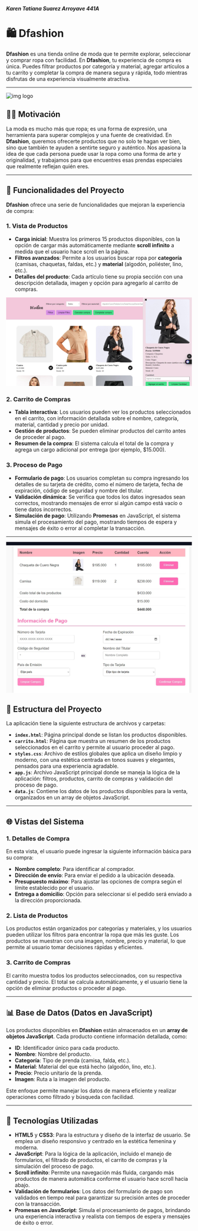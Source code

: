 ***Karen Tatiana Suarez Arroyave 441A***
# 🛍️ Dfashion

**Dfashion** es una tienda online de moda que te permite explorar, seleccionar y comprar ropa con facilidad. En **Dfashion**, tu experiencia de compra es única. Puedes filtrar productos por categoría y material, agregar artículos a tu carrito y completar la compra de manera segura y rápida, todo mientras disfrutas de una experiencia visualmente atractiva.

---

![img logo](./img/logoNormal.png)
## 💇‍♀️ Motivación

La moda es mucho más que ropa; es una forma de expresión, una herramienta para superar complejos y una fuente de creatividad. En **Dfashion**, queremos ofrecerte productos que no solo te hagan ver bien, sino que también te ayuden a sentirte seguro y auténtico. Nos apasiona la idea de que cada persona puede usar la ropa como una forma de arte y originalidad, y trabajamos para que encuentres esas prendas especiales que realmente reflejan quién eres.

---

## 🎯 Funcionalidades del Proyecto

**Dfashion** ofrece una serie de funcionalidades que mejoran la experiencia de compra:

### 1. **Vista de Productos**
- **Carga inicial**: Muestra los primeros 15 productos disponibles, con la opción de cargar más automáticamente mediante **scroll infinito** a medida que el usuario hace scroll en la página.
- **Filtros avanzados**: Permite a los usuarios buscar ropa por **categoría** (camisas, chaquetas, faldas, etc.) y **material** (algodón, poliéster, lino, etc.).
- **Detalles del producto**: Cada artículo tiene su propia sección con una descripción detallada, imagen y opción para agregarlo al carrito de compras.

![vistaProductos](./img/vistaListaProductos.jpg)

### 2. **Carrito de Compras**
- **Tabla interactiva**: Los usuarios pueden ver los productos seleccionados en el carrito, con información detallada sobre el nombre, categoría, material, cantidad y precio por unidad.
- **Gestión de productos**: Se pueden eliminar productos del carrito antes de proceder al pago.
- **Resumen de la compra**: El sistema calcula el total de la compra y agrega un cargo adicional por entrega (por ejemplo, $15.000).

### 3. **Proceso de Pago**
- **Formulario de pago**: Los usuarios completan su compra ingresando los detalles de su tarjeta de crédito, como el número de tarjeta, fecha de expiración, código de seguridad y nombre del titular.
- **Validación dinámica**: Se verifica que todos los datos ingresados sean correctos, mostrando mensajes de error si algún campo está vacío o tiene datos incorrectos.
- **Simulación de pago**: Utilizando **Promesas** en JavaScript, el sistema simula el procesamiento del pago, mostrando tiempos de espera y mensajes de éxito o error al completar la transacción.

---


![vistaCarrito](./img/carrito.jpg)

## 🌟 Estructura del Proyecto

La aplicación tiene la siguiente estructura de archivos y carpetas:

- **`index.html`**: Página principal donde se listan los productos disponibles.
- **`carrito.html`**: Página que muestra un resumen de los productos seleccionados en el carrito y permite al usuario proceder al pago.
- **`styles.css`**: Archivo de estilos globales que aplica un diseño limpio y moderno, con una estética centrada en tonos suaves y elegantes, pensados para una experiencia agradable.
- **`app.js`**: Archivo JavaScript principal donde se maneja la lógica de la aplicación: filtros, productos, carrito de compras y validación del proceso de pago.
- **`data.js`**: Contiene los datos de los productos disponibles para la venta, organizados en un array de objetos JavaScript.

---

## 🌐 Vistas del Sistema

### 1. **Detalles de Compra**
En esta vista, el usuario puede ingresar la siguiente información básica para su compra:
- **Nombre completo**: Para identificar al comprador.
- **Dirección de envío**: Para enviar el pedido a la ubicación deseada.
- **Presupuesto máximo**: Para ajustar las opciones de compra según el límite establecido por el usuario.
- **Entrega a domicilio**: Opción para seleccionar si el pedido será enviado a la dirección proporcionada.

### 2. **Lista de Productos**
Los productos están organizados por categorías y materiales, y los usuarios pueden utilizar los filtros para encontrar la ropa que más les guste. Los productos se muestran con una imagen, nombre, precio y material, lo que permite al usuario tomar decisiones rápidas y eficientes.

### 3. **Carrito de Compras**
El carrito muestra todos los productos seleccionados, con su respectiva cantidad y precio. El total se calcula automáticamente, y el usuario tiene la opción de eliminar productos o proceder al pago.

---

## 📊 Base de Datos (Datos en JavaScript)

Los productos disponibles en **Dfashion** están almacenados en un **array de objetos JavaScript**. Cada producto contiene información detallada, como:
- **ID**: Identificador único para cada producto.
- **Nombre**: Nombre del producto.
- **Categoría**: Tipo de prenda (camisa, falda, etc.).
- **Material**: Material del que está hecho (algodón, lino, etc.).
- **Precio**: Precio unitario de la prenda.
- **Imagen**: Ruta a la imagen del producto.

Este enfoque permite manejar los datos de manera eficiente y realizar operaciones como filtrado y búsqueda con facilidad.

---

## 🚀 Tecnologías Utilizadas

- **HTML5** y **CSS3**: Para la estructura y diseño de la interfaz de usuario. Se emplea un diseño responsivo y centrado en la estética femenina y moderna.
- **JavaScript**: Para la lógica de la aplicación, incluido el manejo de formularios, el filtrado de productos, el carrito de compras y la simulación del proceso de pago.
- **Scroll infinito**: Permite una navegación más fluida, cargando más productos de manera automática conforme el usuario hace scroll hacia abajo.
- **Validación de formularios**: Los datos del formulario de pago son validados en tiempo real para garantizar su precisión antes de proceder con la transacción.
- **Promesas en JavaScript**: Simula el procesamiento de pagos, brindando una experiencia interactiva y realista con tiempos de espera y mensajes de éxito o error.
